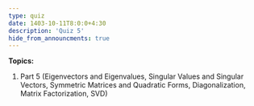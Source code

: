 ```yaml
---
type: quiz
date: 1403-10-11T8:0:0+4:30
description: 'Quiz 5'
hide_from_announcments: true
---
```

**Topics:**
1. Part 5 (Eigenvectors and Eigenvalues, Singular Values and Singular Vectors, Symmetric Matrices and Quadratic Forms, Diagonalization, Matrix Factorization, SVD)
